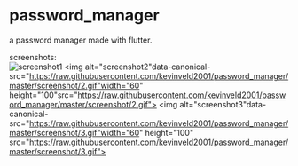 # password_manager

a password manager made with flutter.

screenshots:</br>
<img alt="screenshot1" data-canonical-src="https://raw.githubusercontent.com/kevinveld2001/password_manager/master/screenshot/1.gif" width="60" height="100" src="https://raw.githubusercontent.com/kevinveld2001/password_manager/master/screenshot/1.gif">
<img alt="screenshot2"data-canonical-src="https://raw.githubusercontent.com/kevinveld2001/password_manager/master/screenshot/2.gif"width="60" height="100"src="https://raw.githubusercontent.com/kevinveld2001/password_manager/master/screenshot/2.gif">
<img alt="screenshot3"data-canonical-src="https://raw.githubusercontent.com/kevinveld2001/password_manager/master/screenshot/3.gif"width="60" height="100" src="https://raw.githubusercontent.com/kevinveld2001/password_manager/master/screenshot/3.gif">
